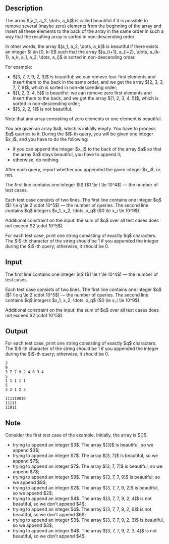 ## Description

<div><p>The array $[a_1, a_2, \dots, a_k]$ is called <span class="tex-font-style-it">beautiful</span> if it is possible to remove several (maybe zero) elements from the beginning of the array and insert all these elements to the back of the array in the same order in such a way that the resulting array is sorted in non-descending order.</p><p>In other words, the array $[a_1, a_2, \dots, a_k]$ is <span class="tex-font-style-it">beautiful</span> if there exists an integer $i \in [0, k-1]$ such that the array $[a_{i+1}, a_{i+2}, \dots, a_{k-1}, a_k, a_1, a_2, \dots, a_i]$ is sorted in non-descending order.</p><p>For example:</p><ul> <li> $[3, 7, 7, 9, 2, 3]$ is <span class="tex-font-style-it">beautiful</span>: we can remove four first elements and insert them to the back in the same order, and we get the array $[2, 3, 3, 7, 7, 9]$, which is sorted in non-descending order; </li><li> $[1, 2, 3, 4, 5]$ is <span class="tex-font-style-it">beautiful</span>: we can remove zero first elements and insert them to the back, and we get the array $[1, 2, 3, 4, 5]$, which is sorted in non-descending order; </li><li> $[5, 2, 2, 1]$ is not <span class="tex-font-style-it">beautiful</span>. </li></ul><p><span class="tex-font-style-bf">Note that any array consisting of zero elements or one element is <span class="tex-font-style-it">beautiful</span></span>.</p><p>You are given an array $a$, which is initially <span class="tex-font-style-bf">empty</span>. You have to process $q$ queries to it. During the $i$-th query, you will be given one integer $x_i$, and you have to do the following:</p><ul> <li> if you can append the integer $x_i$ to the <span class="tex-font-style-bf">back</span> of the array $a$ so that the array $a$ stays <span class="tex-font-style-it">beautiful</span>, you have to append it; </li><li> otherwise, do nothing. </li></ul><p>After each query, report whether you appended the given integer $x_i$, or not.</p></div><div class="input-specification"><p>The first line contains one integer $t$ ($1 \le t \le 10^4$) — the number of test cases.</p><p>Each test case consists of two lines. The first line contains one integer $q$ ($1 \le q \le 2 \cdot 10^5$) — the number of queries. The second line contains $q$ integers $x_1, x_2, \dots, x_q$ ($0 \le x_i \le 10^9$).</p><p>Additional constraint on the input: the sum of $q$ over all test cases does not exceed $2 \cdot 10^5$).</p></div><div class="output-specification"><p>For each test case, print one string consisting of exactly $q$ characters. The $i$-th character of the string should be <span class="tex-font-style-tt">1</span> if you appended the integer during the $i$-th query; otherwise, it should be <span class="tex-font-style-tt">0</span>.</p></div>

## Input

<p>The first line contains one integer $t$ ($1 \le t \le 10^4$) — the number of test cases.</p><p>Each test case consists of two lines. The first line contains one integer $q$ ($1 \le q \le 2 \cdot 10^5$) — the number of queries. The second line contains $q$ integers $x_1, x_2, \dots, x_q$ ($0 \le x_i \le 10^9$).</p><p>Additional constraint on the input: the sum of $q$ over all test cases does not exceed $2 \cdot 10^5$).</p>

## Output

<p>For each test case, print one string consisting of exactly $q$ characters. The $i$-th character of the string should be <span class="tex-font-style-tt">1</span> if you appended the integer during the $i$-th query; otherwise, it should be <span class="tex-font-style-tt">0</span>.</p>





```input1|2,3,6,7
3
9
3 7 7 9 2 4 6 3 4
5
1 1 1 1 1
5
3 2 1 2 3
```




```output1
111110010
11111
11011
```



## Note

<p>Consider the first test case of the example. Initially, the array is $[]$.</p><ul> <li> trying to append an integer $3$. The array $[3]$ is beautiful, so we append $3$; </li><li> trying to append an integer $7$. The array $[3, 7]$ is beautiful, so we append $7$; </li><li> trying to append an integer $7$. The array $[3, 7, 7]$ is beautiful, so we append $7$; </li><li> trying to append an integer $9$. The array $[3, 7, 7, 9]$ is beautiful, so we append $9$; </li><li> trying to append an integer $2$. The array $[3, 7, 7, 9, 2]$ is beautiful, so we append $2$; </li><li> trying to append an integer $4$. The array $[3, 7, 7, 9, 2, 4]$ is not beautiful, so we don't append $4$; </li><li> trying to append an integer $6$. The array $[3, 7, 7, 9, 2, 6]$ is not beautiful, so we don't append $6$; </li><li> trying to append an integer $3$. The array $[3, 7, 7, 9, 2, 3]$ is beautiful, so we append $3$; </li><li> trying to append an integer $4$. The array $[3, 7, 7, 9, 2, 3, 4]$ is not beautiful, so we don't append $4$. </li></ul>

